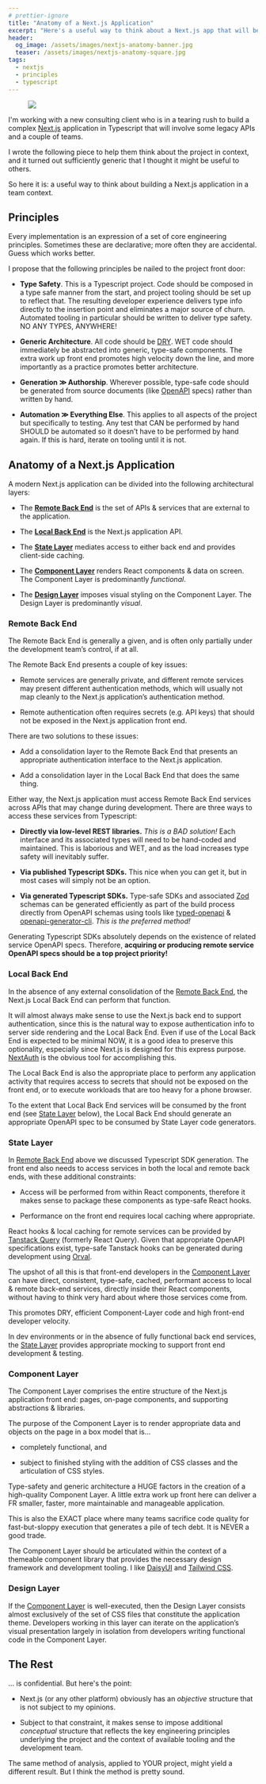```yaml
---
# prettier-ignore
title: "Anatomy of a Next.js Application"
excerpt: "Here's a useful way to think about a Next.js app that will be built by a team."
header:
  og_image: /assets/images/nextjs-anatomy-banner.jpg
  teaser: /assets/images/nextjs-anatomy-square.jpg
tags:
  - nextjs
  - principles
  - typescript
---
```


<figure class="align-left drop-image">
    <img src="/assets/images/nextjs-anatomy-square.jpg">
</figure>

I'm working with a new consulting client who is in a tearing rush to build a complex [Next.js](https://nextjs.org/) application in Typescript that will involve some legacy APIs and a couple of teams.

I wrote the following piece to help them think about the project in context, and it turned out sufficiently generic that I thought it might be useful to others.

So here it is: a useful way to think about building a Next.js application in a team context.

## Principles

Every implementation is an expression of a set of core engineering principles. Sometimes these are declarative; more often they are accidental. Guess which works better.

I propose that the following principles be nailed to the project front door:

- **Type Safety**. This is a Typescript project. Code should be composed in a type safe manner from the start, and project tooling should be set up to reflect that. The resulting developer experience delivers type info directly to the insertion point and eliminates a major source of churn. Automated tooling in particular should be written to deliver type safety. NO ANY TYPES, ANYWHERE!

- **Generic Architecture**. All code should be [DRY](https://en.wikipedia.org/wiki/Don%27t_repeat_yourself). WET code should immediately be abstracted into generic, type-safe components. The extra work up front end promotes high velocity down the line, and more importantly as a practice promotes better architecture.

- **Generation ≫ Authorship**. Wherever possible, type-safe code should be generated from source documents (like [OpenAPI](https://swagger.io/specification/) specs) rather than written by hand.

- **Automation ≫ Everything Else**. This applies to all aspects of the project but specifically to testing. Any test that CAN be performed by hand SHOULD be automated so it doesn’t have to be performed by hand again. If this is hard, iterate on tooling until it is not.

## Anatomy of a Next.js Application

A modern Next.js application can be divided into the following architectural layers:

- The [**Remote Back End**](#remote-back-end) is the set of APIs & services that are external to the application.

- The [**Local Back End**](#local-back-end) is the Next.js application API.

- The [**State Layer**](#state-layer) mediates access to either back end and provides client-side caching.

- The [**Component Layer**](#component-layer) renders React components & data on screen. The Component Layer is predominantly _functional_.

- The [**Design Layer**](#design-layer) imposes visual styling on the Component Layer. The Design Layer is predominantly _visual_.

### Remote Back End

The Remote Back End is generally a given, and is often only partially under the development team’s control, if at all.

The Remote Back End presents a couple of key issues:

- Remote services are generally private, and different remote services may present different authentication methods, which will usually not map cleanly to the Next.js application’s authentication method.

- Remote authentication often requires secrets (e.g. API keys) that should not be exposed in the Next.js application front end.

There are two solutions to these issues:

- Add a consolidation layer to the Remote Back End that presents an appropriate authentication interface to the Next.js application.

- Add a consolidation layer in the Local Back End that does the same thing.

Either way, the Next.js application must access Remote Back End services across APIs that may change during development. There are three ways to access these services from Typescript:

- **Directly via low-level REST libraries.** _This is a BAD solution!_ Each interface and its associated types will need to be hand-coded and maintained. This is laborious and WET, and as the load increases type safety will inevitably suffer.

- **Via published Typescript SDKs.** This nice when you can get it, but in most cases will simply not be an option.

- **Via generated Typescript SDKs.** Type-safe SDKs and associated [Zod](https://zod.dev/) schemas can be generated efficiently as part of the build process directly from OpenAPI schemas using tools like [typed-openapi](https://github.com/astahmer/typed-openapi) & [openapi-generator-cli](https://github.com/OpenAPITools/openapi-generator-cli). _This is the preferred method!_

Generating Typescript SDKs absolutely depends on the existence of related service OpenAPI specs. Therefore, **acquiring or producing remote service OpenAPI specs should be a top project priority!**

### Local Back End

In the absence of any external consolidation of the [Remote Back End](#remote-back-end), the Next.js Local Back End can perform that function.

It will almost always make sense to use the Next.js back end to support authentication, since this is the natural way to expose authentication info to server side rendering and the Local Back End. Even if use of the Local Back End is expected to be minimal NOW, it is a good idea to preserve this optionality, especially since Next.js is designed for this express purpose. [NextAuth](https://next-auth.js.org/) is the obvious tool for accomplishing this.

The Local Back End is also the appropriate place to perform any application activity that requires access to secrets that should not be exposed on the front end, or to execute workloads that are too heavy for a phone browser.

To the extent that Local Back End services will be consumed by the front end (see [State Layer](#state-layer) below), the Local Back End should generate an appropriate OpenAPI spec to be consumed by State Layer code generators.

### State Layer

In [Remote Back End](#remote-back-end) above we discussed Typescript SDK generation. The front end also needs to access services in both the local and remote back ends, with these additional constraints:

- Access will be performed from within React components, therefore it makes sense to package these components as type-safe React hooks.

- Performance on the front end requires local caching where appropriate.

React hooks & local caching for remote services can be provided by [Tanstack Query](https://tanstack.com/query/latest) (formerly React Query). Given that appropriate OpenAPI specifications exist, type-safe Tanstack hooks can be generated during development using [Orval](https://orval.dev/).

The upshot of all this is that front-end developers in the [Component Layer](#component-layer) can have direct, consistent, type-safe, cached, performant access to local & remote back-end services, directly inside their React components, without having to think very hard about where those services come from.

This promotes DRY, efficient Component-Layer code and high front-end developer velocity.

In dev environments or in the absence of fully functional back end services, the [State Layer](#state-layer) provides appropriate mocking to support front end development & testing.

### Component Layer

The Component Layer comprises the entire structure of the Next.js application front end: pages, on-page components, and supporting abstractions & libraries.

The purpose of the Component Layer is to render appropriate data and objects on the page in a box model that is...

- completely functional, and

- subject to finished styling with the addition of CSS classes and the articulation of CSS styles.

Type-safety and generic architecture a HUGE factors in the creation of a high-quality Component Layer. A little extra work up front here can deliver a FR smaller, faster, more maintainable and manageable application.

This is also the EXACT place where many teams sacrifice code quality for fast-but-sloppy execution that generates a pile of tech debt. It is NEVER a good trade.

The Component Layer should be articulated within the context of a themeable component library that provides the necessary design framework and development tooling. I like [DaisyUI](https://daisyui.com/) and [Tailwind CSS](https://tailwindcss.com/).

### Design Layer

If the [Component Layer](#component-layer) is well-executed, then the Design Layer consists almost exclusively of the set of CSS files that constitute the application theme. Developers working in this layer can iterate on the application’s visual presentation largely in isolation from developers writing functional code in the Component Layer.

## The Rest

... is confidential. But here's the point:

- Next.js (or any other platform) obviously has an _objective_ structure that is not subject to my opinions.

- Subject to that constraint, it makes sense to impose additional _conceptual_ structure that reflects the key engineering principles underlying the project and the context of available tooling and the development team.

The same method of analysis, applied to YOUR project, might yield a different result. But I think the method is pretty sound.
